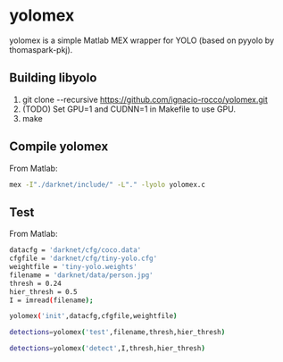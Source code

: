 # yolomex
yolomex is a simple Matlab MEX wrapper for YOLO (based on pyyolo by thomaspark-pkj).

## Building libyolo
1. git clone --recursive https://github.com/ignacio-rocco/yolomex.git
2. (TODO) Set GPU=1 and CUDNN=1 in Makefile to use GPU.
3. make

## Compile yolomex
From Matlab: 
```bash
mex -I"./darknet/include/" -L"." -lyolo yolomex.c
```

## Test
From Matlab: 
```bash
datacfg = 'darknet/cfg/coco.data'
cfgfile = 'darknet/cfg/tiny-yolo.cfg'
weightfile = 'tiny-yolo.weights'
filename = 'darknet/data/person.jpg'
thresh = 0.24
hier_thresh = 0.5
I = imread(filename);

yolomex('init',datacfg,cfgfile,weightfile)

detections=yolomex('test',filename,thresh,hier_thresh)    

detections=yolomex('detect',I,thresh,hier_thresh)  
```
